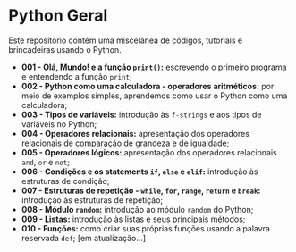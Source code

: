 # Python Geral

Este repositório contém uma miscelânea de códigos, tutoriais e brincadeiras usando o Python.

  * **001 - Olá, Mundo! e a função `print()`:** escrevendo o primeiro programa e entendendo a função `print`;
  * **002 - Python como uma calculadora - operadores aritméticos:** por meio de exemplos simples, aprendemos como usar o Python como uma calculadora;
  * **003 - Tipos de variáveis:** introdução às `f-strings` e aos tipos de variáveis no Python;
  * **004 - Operadores relacionais:** apresentação dos operadores relacionais de comparação de grandeza e de igualdade;
  * **005 - Operadores lógicos:** apresentação dos operadores relacionais `and`, `or` e `not`;
  * **006 - Condições e os statements `if`, `else` e `elif`:** introdução às estruturas de condição;
  * **007 - Estruturas de repetição - `while`, `for`, `range`, `return` e `break`:** introdução às estruturas de repetição;
  * **008 - Módulo `random`:** introdução ao módulo `random` do Python;
  * **009 - Listas:** introdução às listas e seus principais métodos;
  * **010 - Funções:** como criar suas próprias funções usando a palavra reservada `def`;
  [em atualização...]
